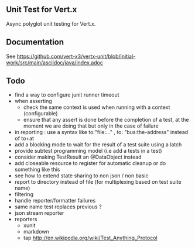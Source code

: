## Unit Test for Vert.x

Async polyglot unit testing for Vert.x.

## Documentation

See https://github.com/vert-x3/vertx-unit/blob/initial-work/src/main/asciidoc/java/index.adoc

## Todo

- find a way to configure junit runner timeout
- when asserting
    - check the same context is used when running with a context (configurable)
    - ensure that any assert is done before the completion of a test, at the moment we are doing that
      but only in the case of failure
- in reporting : use a syntax like to:"file:..." , to: "bus:the-address" instead of to+at
- add a blocking mode to wait for the result of a test suite using a latch
- provide subtest programming model (i.e add a tests in a test)
- consider making TestResult an @DataObject instead
- add closeable resource to register for automatic cleanup or do something like this
- see how to extend state sharing to non json / non basic
- report to directory instead of file (for multiplexing based on test suite name)
- filtering
- handle reporter/formatter failures
- same name test replaces previous ?
- json stream reporter
- reporters
    - xunit
    - markdown
    - tap http://en.wikipedia.org/wiki/Test_Anything_Protocol


